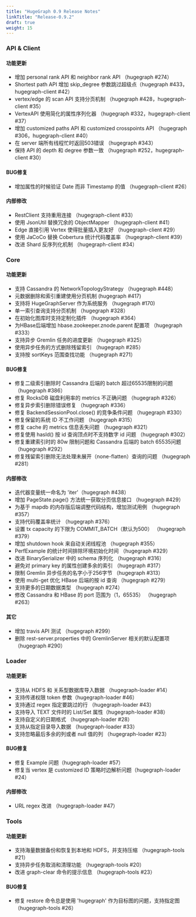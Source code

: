 ```yaml
---
title: "HugeGraph 0.9 Release Notes"
linkTitle: "Release-0.9.2"
draft: true
weight: 15
---
```


### API & Client

#### 功能更新

- 增加 personal rank API 和 neighbor rank API （hugegraph #274）
- Shortest path API 增加 skip_degree 参数跳过超级点（hugegraph #433，hugegraph-client #42）
- vertex/edge 的 scan API 支持分页机制 （hugegraph #428，hugegraph-client #35）
- VertexAPI 使用简化的属性序列化器 （hugegraph #332，hugegraph-client #37）
- 增加 customized paths API 和 customized crosspoints API （hugegraph #306，hugegraph-client #40）
- 在 server 端所有线程忙时返回503错误 （hugegraph #343）
- 保持 API 的 depth 和 degree 参数一致 （hugegraph #252，hugegraph-client #30）

#### BUG修复

- 增加属性的时候验证 Date 而非 Timestamp 的值 （hugegraph-client #26）

#### 内部修改

- RestClient 支持重用连接 （hugegraph-client #33）
- 使用 JsonUtil 替换冗余的 ObjectMapper （hugegraph-client #41）
- Edge 直接引用 Vertex 使得批量插入更友好 （hugegraph-client #29）
- 使用 JaCoCo 替换 Cobertura 统计代码覆盖率 （hugegraph-client #39）
- 改进 Shard 反序列化机制 （hugegraph-client #34）

### Core

#### 功能更新

- 支持 Cassandra 的 NetworkTopologyStrategy （hugegraph #448）
- 元数据删除和索引重建使用分页机制 (hugegraph #417)
- 支持将 HugeGraphServer 作为系统服务 （hugegraph #170)
- 单一索引查询支持分页机制 （hugegraph #328）
- 在初始化图库时支持定制化插件 （hugegraph #364）
- 为HBase后端增加 hbase.zookeeper.znode.parent 配置项 （hugegraph #333）
- 支持异步 Gremlin 任务的进度更新 （hugegraph #325）
- 使用异步任务的方式删除残留索引 （hugegraph #285）
- 支持按 sortKeys 范围查找功能 （hugegraph #271）

#### BUG修复

- 修复二级索引删除时 Cassandra 后端的 batch 超过65535限制的问题 （hugegraph #386）
- 修复 RocksDB 磁盘利用率的 metrics 不正确问题 （hugegraph #326）
- 修复异步索引删除错误修复 （hugegraph #336）
- 修复 BackendSessionPool.close() 的竞争条件问题 （hugegraph #330）
- 修复保留的系统 ID 不工作问题 （hugegraph #315）
- 修复 cache 的 metrics 信息丢失问题 （hugegraph #321）
- 修复使用 hasId() 按 id 查询顶点时不支持数字 id 问题 （hugegraph #302）
- 修复重建索引时的 80w 限制问题和 Cassandra 后端的 batch 65535问题 （hugegraph #292）
- 修复残留索引删除无法处理未展开（none-flatten）查询的问题 （hugegraph #281）

#### 内部修改

- 迭代器变量统一命名为 'iter'（hugegraph #438）
- 增加 PageState.page() 方法统一获取分页信息接口 （hugegraph #429）
- 为基于 mapdb 的内存版后端调整代码结构，增加测试用例 （hugegraph #357）
- 支持代码覆盖率统计 （hugegraph #376）
- 设置 tx capacity 的下限为 COMMIT_BATCH（默认为500） （hugegraph #379）
- 增加 shutdown hook 来自动关闭线程池 （hugegraph #355）
- PerfExample 的统计时间排除环境初始化时间 （hugegraph #329）
- 改进 BinarySerializer 中的 schema 序列化 （hugegraph #316）
- 避免对 primary key 的属性创建多余的索引 （hugegraph #317）
- 限制 Gremlin 异步任务的名字小于256字节 （hugegraph #313）
- 使用 multi-get 优化 HBase 后端的按 id 查询 （hugegraph #279）
- 支持更多的日期数据类型 （hugegraph #274）
- 修改 Cassandra 和 HBase 的 port 范围为（1，65535） （hugegraph #263）

#### 其它

- 增加 travis API 测试 （hugegraph #299）
- 删除 rest-server.properties 中的 GremlinServer 相关的默认配置项 （hugegraph #290）

### Loader

#### 功能更新

- 支持从 HDFS 和 关系型数据库导入数据 （hugegraph-loader #14）
- 支持传递权限 token 参数（hugegraph-loader #46）
- 支持通过 regex 指定要跳过的行 （hugegraph-loader #43）
- 支持导入 TEXT 文件时的 List/Set 属性（hugegraph-loader #38）
- 支持自定义的日期格式 （hugegraph-loader #28）
- 支持从指定目录导入数据 （hugegraph-loader #33）
- 支持忽略最后多余的列或者 null 值的列 （hugegraph-loader #23）

#### BUG修复

- 修复 Example 问题（hugegraph-loader #57）
- 修复当 vertex 是 customized ID 策略时边解析问题（hugegraph-loader #24）

#### 内部修改

- URL regex 改进 （hugegraph-loader #47）

### Tools

#### 功能更新

- 支持海量数据备份和恢复到本地和 HDFS，并支持压缩 （hugegraph-tools #21）
- 支持异步任务取消和清理功能 （hugegraph-tools #20）
- 改进 graph-clear 命令的提示信息 （hugegraph-tools #23）

#### BUG修复

- 修复 restore 命令总是使用 'hugegraph' 作为目标图的问题，支持指定图 （hugegraph-tools #26）
